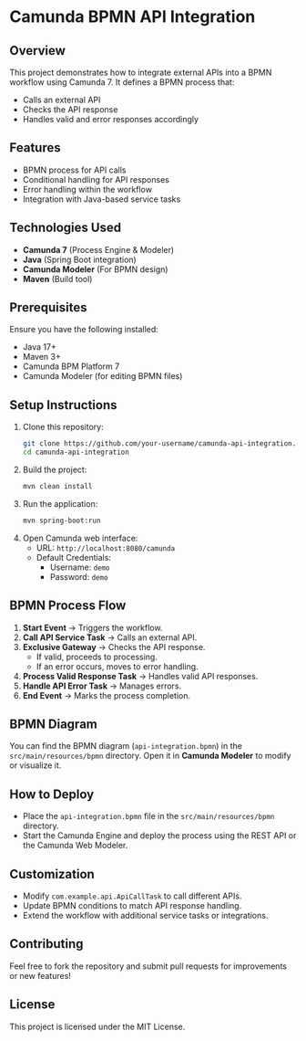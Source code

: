 # Camunda BPMN API Integration

## Overview
This project demonstrates how to integrate external APIs into a BPMN workflow using Camunda 7. It defines a BPMN process that:
- Calls an external API
- Checks the API response
- Handles valid and error responses accordingly

## Features
- BPMN process for API calls
- Conditional handling for API responses
- Error handling within the workflow
- Integration with Java-based service tasks

## Technologies Used
- **Camunda 7** (Process Engine & Modeler)
- **Java** (Spring Boot integration)
- **Camunda Modeler** (For BPMN design)
- **Maven** (Build tool)

## Prerequisites
Ensure you have the following installed:
- Java 17+
- Maven 3+
- Camunda BPM Platform 7
- Camunda Modeler (for editing BPMN files)

## Setup Instructions
1. Clone this repository:
   ```sh
   git clone https://github.com/your-username/camunda-api-integration.git
   cd camunda-api-integration
   ```
2. Build the project:
   ```sh
   mvn clean install
   ```
3. Run the application:
   ```sh
   mvn spring-boot:run
   ```
4. Open Camunda web interface:
   - URL: `http://localhost:8080/camunda`
   - Default Credentials:
     - Username: `demo`
     - Password: `demo`

## BPMN Process Flow
1. **Start Event** → Triggers the workflow.
2. **Call API Service Task** → Calls an external API.
3. **Exclusive Gateway** → Checks the API response.
   - If valid, proceeds to processing.
   - If an error occurs, moves to error handling.
4. **Process Valid Response Task** → Handles valid API responses.
5. **Handle API Error Task** → Manages errors.
6. **End Event** → Marks the process completion.

## BPMN Diagram
You can find the BPMN diagram (`api-integration.bpmn`) in the `src/main/resources/bpmn` directory. Open it in **Camunda Modeler** to modify or visualize it.

## How to Deploy
- Place the `api-integration.bpmn` file in the `src/main/resources/bpmn` directory.
- Start the Camunda Engine and deploy the process using the REST API or the Camunda Web Modeler.

## Customization
- Modify `com.example.api.ApiCallTask` to call different APIs.
- Update BPMN conditions to match API response handling.
- Extend the workflow with additional service tasks or integrations.

## Contributing
Feel free to fork the repository and submit pull requests for improvements or new features!

## License
This project is licensed under the MIT License.

